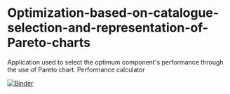 # Optimization-based-on-catalogue-selection-and-representation-of-Pareto-charts
Application used to select the optimum component's performance through the use of Pareto chart. Performance calculator




[![Binder](https://mybinder.org/badge_logo.svg)](https://mybinder.org/v2/gh/aitorochotorena/Optimization-based-on-catalogue-selection-and-representation-of-Pareto-charts/master?urlpath=voila%2Frender%2F3-Optimization_Catalogues_PerformanceCalc.ipynb)
